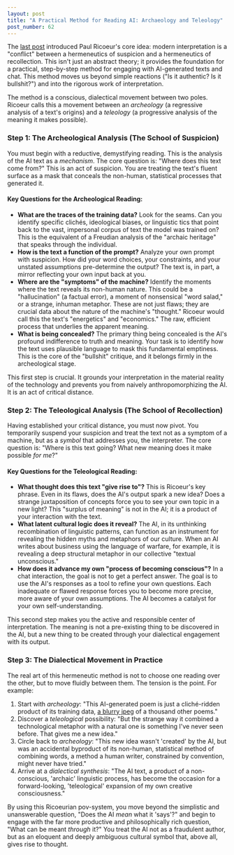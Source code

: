 ```yaml
---
layout: post
title: "A Practical Method for Reading AI: Archaeology and Teleology"
post_number: 62
---
```


The [last post](/post-61) introduced Paul Ricoeur's core idea: modern interpretation is a "conflict" between a hermeneutics of suspicion and a hermeneutics of recollection. This isn't just an abstract theory; it provides the foundation for a practical, step-by-step method for engaging with AI-generated texts and chat. This method moves us beyond simple reactions ("Is it authentic? Is it bullshit?") and into the rigorous work of interpretation.

The method is a conscious, dialectical movement between two poles. Ricoeur calls this a movement between an *archeology* (a regressive analysis of a text's origins) and a *teleology* (a progressive analysis of the meaning it makes possible).

### Step 1: The Archeological Analysis (The School of Suspicion)

You must begin with a reductive, demystifying reading. This is the analysis of the AI text as a *mechanism*. The core question is: "Where does this text come from?" This is an act of suspicion. You are treating the text's fluent surface as a mask that conceals the non-human, statistical processes that generated it.

#### Key Questions for the Archeological Reading:

- **What are the traces of the training data?** Look for the seams. Can you identify specific clichés, ideological biases, or linguistic tics that point back to the vast, impersonal corpus of text the model was trained on? This is the equivalent of a Freudian analysis of the "archaic heritage" that speaks through the individual.
- **How is the text a function of the prompt?** Analyze your own prompt with suspicion. How did your word choices, your constraints, and your unstated assumptions pre-determine the output? The text is, in part, a mirror reflecting your own input back at you.
- **Where are the "symptoms" of the machine?** Identify the moments where the text reveals its non-human nature. This could be a "hallucination" (a factual error), a moment of nonsensical "word salad," or a strange, inhuman metaphor. These are not just flaws; they are crucial data about the nature of the machine's "thought." Ricoeur would call this the text's "energetics" and "economics." The raw, efficient process that underlies the apparent meaning.
- **What is being concealed?** The primary thing being concealed is the AI's profound indifference to truth and meaning. Your task is to identify how the text uses plausible language to mask this fundamental emptiness. This is the core of the "bullshit" critique, and it belongs firmly in the archeological stage.

This first step is crucial. It grounds your interpretation in the material reality of the technology and prevents you from naively anthropomorphizing the AI. It is an act of critical distance.

### Step 2: The Teleological Analysis (The School of Recollection)

Having established your critical distance, you must now pivot. You temporarily suspend your suspicion and treat the text not as a symptom of a machine, but as a *symbol* that addresses you, the interpreter. The core question is: "Where is this text going? What new meaning does it make possible *for me*?"

#### Key Questions for the Teleological Reading:

- **What thought does this text "give rise to"?** This is Ricoeur's key phrase. Even in its flaws, does the AI's output spark a new idea? Does a strange juxtaposition of concepts force you to see your own topic in a new light? This "surplus of meaning" is not in the AI; it is a product of your interaction with the text.
- **What latent cultural logic does it reveal?** The AI, in its unthinking recombination of linguistic patterns, can function as an instrument for revealing the hidden myths and metaphors of our culture. When an AI writes about business using the language of warfare, for example, it is revealing a deep structural metaphor in our collective "textual unconscious."
- **How does it advance my own "process of becoming conscious"?** In a chat interaction, the goal is not to get a perfect answer. The goal is to use the AI's responses as a tool to refine your own questions. Each inadequate or flawed response forces you to become more precise, more aware of your own assumptions. The AI becomes a catalyst for your own self-understanding.

This second step makes you the active and responsible center of interpretation. The meaning is not a pre-existing thing to be discovered in the AI, but a new thing to be created through your dialectical engagement with its output.

### Step 3: The Dialectical Movement in Practice

The real art of this hermeneutic method is not to choose one reading over the other, but to move fluidly between them. The tension is the point. For example:

1. Start with *archeology*: "This AI-generated poem is just a cliché-ridden product of its training data, [a blurry jpeg](/post-37) of a thousand other poems."
2. Discover a *teleological* possibility: "But the strange way it combined a technological metaphor with a natural one is something I've never seen before. That gives me a new idea."
3. Circle back to *archeology*: "This new idea wasn't 'created' by the AI, but was an accidental byproduct of its non-human, statistical method of combining words, a method a human writer, constrained by convention, might never have tried."
4. Arrive at a *dialectical synthesis*: "The AI text, a product of a non-conscious, 'archaic' linguistic process, has become the occasion for a forward-looking, 'teleological' expansion of my own creative consciousness."

By using this Ricoeurian pov-system, you move beyond the simplistic and unanswerable question, "Does the AI *mean* what it 'says'?" and begin to engage with the far more productive and philosophically rich question, "What can be meant *through* it?" You treat the AI not as a fraudulent author, but as an eloquent and deeply ambiguous cultural symbol that, above all, gives rise to thought.